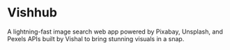 # Vishhub
A lightning-fast image search web app powered by Pixabay, Unsplash, and Pexels APIs built by Vishal to bring stunning visuals in a snap.
